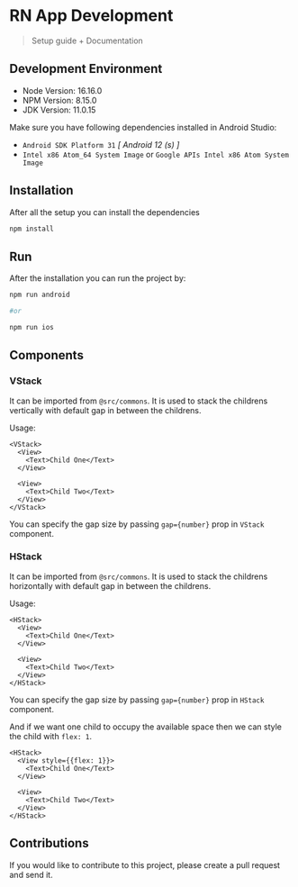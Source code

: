 # RN App Development

> Setup guide + Documentation

## Development Environment

- Node Version: 16.16.0
- NPM Version: 8.15.0
- JDK Version: 11.0.15

Make sure you have following dependencies installed in Android Studio:

- `Android SDK Platform 31` _[ Android 12 (s) ]_
- `Intel x86 Atom_64 System Image` or `Google APIs Intel x86 Atom System Image`

## Installation

After all the setup you can install the dependencies

```bash
npm install
```

## Run
After the installation you can run the project by:

```bash
npm run android

#or

npm run ios
```

## Components

### VStack

It can be imported from `@src/commons`. It is used to stack the childrens vertically with default gap in between the childrens.

Usage:

```tsx
<VStack>
  <View>
    <Text>Child One</Text>
  </View>

  <View>
    <Text>Child Two</Text>
  </View>
</VStack>
```

You can specify the gap size by passing `gap={number}` prop in `VStack` component.

### HStack

It can be imported from `@src/commons`. It is used to stack the childrens horizontally with default gap in between the childrens.

Usage:

```tsx
<HStack>
  <View>
    <Text>Child One</Text>
  </View>

  <View>
    <Text>Child Two</Text>
  </View>
</HStack>
```

You can specify the gap size by passing `gap={number}` prop in `HStack` component.

And if we want one child to occupy the available space then we can style the child with `flex: 1`.

```tsx
<HStack>
  <View style={{flex: 1}}>
    <Text>Child One</Text>
  </View>

  <View>
    <Text>Child Two</Text>
  </View>
</HStack>
```

## Contributions

If you would like to contribute to this project, please create a pull request and send it.

